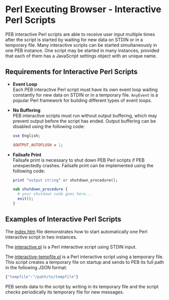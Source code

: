 # Perl Executing Browser - Interactive Perl Scripts

PEB interactive Perl scripts are able to receive user input multiple times after the script is started by waiting for new data on STDIN or in a temporary file. Many interactive scripts can be started simultaneously in one PEB instance. One script may be started in many instances, provided that each of them has a JavaScript settings object with an unique name.

## Requirements for Interactive Perl Scripts

* **Event Loop**  
  Each PEB interactive Perl script must have its own event loop waiting constantly for new data on STDIN or in a temporary file. ``AnyEvent`` is a popular Perl framework for building different types of event loops.

* **No Buffering**  
  PEB interactive scripts must run without output buffering, which may prevent output before the script has ended.
  Output buffering can be disabled using the following code:

  ```perl
  use English;

  $OUTPUT_AUTOFLUSH = 1;
  ```

* **Failsafe Print**  
  Failsafe print is necessary to shut down PEB Perl scripts if PEB unexpectedly crashes.
  Failsafe print can be implemented using the following code:

  ```perl
  print "output string" or shutdown_procedure();

  sub shutdown_procedure {
    # your shutdown code goes here...
    exit();
  }
  ```

## Examples of Interactive Perl Scripts

The [index.htm](https://github.com/ddmitov/perl-executing-browser/blob/master/resources/app/index.html) file demonstrates how to start automatically one Perl interactive script in two instances.  

The [interactive.pl](https://github.com/ddmitov/perl-executing-browser/blob/master/resources/app/perl-scripts/interactive.pl) is a Perl interactive script using STDIN input.

The [interactive-tempfile.pl](https://github.com/ddmitov/perl-executing-browser/blob/master/resources/app/perl-scripts/interactive-tempfile.pl) is a Perl interactive script using a temporary file.  
This script creates a temporary file on startup and sends to PEB its full path in the following JSON format:  

```javascript
{"tempfile":"/path/to/tempfile"}
```

PEB sends data to the script by writing in its temporary file and the script checks periodically its temporary file for new messages.

